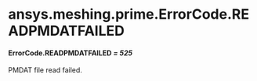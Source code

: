 <a id="ansys-meshing-prime-errorcode-readpmdatfailed"></a>

# ansys.meshing.prime.ErrorCode.READPMDATFAILED

<a id="ansys.meshing.prime.ErrorCode.READPMDATFAILED"></a>

#### ErrorCode.READPMDATFAILED *= 525*

PMDAT file read failed.

<!-- !! processed by numpydoc !! -->
